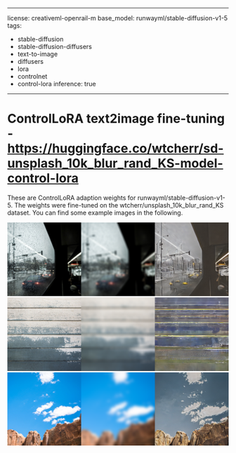 
---
license: creativeml-openrail-m
base_model: runwayml/stable-diffusion-v1-5
tags:
- stable-diffusion
- stable-diffusion-diffusers
- text-to-image
- diffusers
- lora
- controlnet
- control-lora
inference: true
---
    
# ControlLoRA text2image fine-tuning - https://huggingface.co/wtcherr/sd-unsplash_10k_blur_rand_KS-model-control-lora
These are ControlLoRA adaption weights for runwayml/stable-diffusion-v1-5. The weights were fine-tuned on the wtcherr/unsplash_10k_blur_rand_KS dataset. You can find some example images in the following. 

![img_0](./image_0.png)
![img_1](./image_1.png)
![img_2](./image_2.png)

